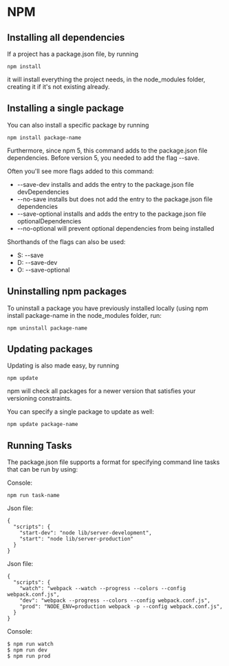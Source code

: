 #  NPM
## Installing all dependencies

If a project has a package.json file, by running
<pre><code>npm install</code></pre>
it will install everything the project needs, in the node_modules folder, creating it if it's not existing already.

## Installing a single package
You can also install a specific package by running
<pre><code>npm install package-name</code></pre>
Furthermore, since npm 5, this command adds <package-name> to the package.json file dependencies. Before version 5, you needed to add the flag --save.

Often you'll see more flags added to this command:

+ --save-dev installs and adds the entry to the package.json file devDependencies
+ --no-save installs but does not add the entry to the package.json file dependencies
+ --save-optional installs and adds the entry to the package.json file optionalDependencies
+ --no-optional will prevent optional dependencies from being installed

Shorthands of the flags can also be used:

+ S: --save
+ D: --save-dev
+ O: --save-optional

## Uninstalling npm packages
To uninstall a package you have previously installed locally (using npm install package-name in the node_modules folder, run:
<pre><code>npm uninstall package-name</code></pre>

## Updating packages
Updating is also made easy, by running

<pre><code>npm update</code></pre>
npm will check all packages for a newer version that satisfies your versioning constraints.

You can specify a single package to update as well:
<pre><code>npm update package-name</code></pre>

## Running Tasks
The package.json file supports a format for specifying command line tasks that can be run by using:

Console:
<pre><code>npm run task-name</code></pre>
Json file:
<pre><code>{
  "scripts": {
    "start-dev": "node lib/server-development",
    "start": "node lib/server-production"
  }
}
</code></pre>
Json file:
<pre><code>{
  "scripts": {
    "watch": "webpack --watch --progress --colors --config webpack.conf.js",
    "dev": "webpack --progress --colors --config webpack.conf.js",
    "prod": "NODE_ENV=production webpack -p --config webpack.conf.js",
  }
}
</code></pre>
Console:
<pre><code>$ npm run watch
$ npm run dev
$ npm run prod
</code></pre>


